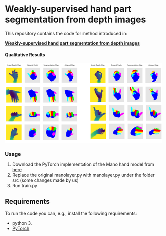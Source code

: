 # **Weakly-supervised hand part segmentation from depth images**
This repository contains the code for method introduced in:  

[**Weakly-supervised hand part segmentation from depth images**](https://dl.acm.org/doi/10.1145/3453892.3453902)



#### Qualitative Results
![Architecture sketch for the introduced system](./data/qualitative.png) 


### Usage
1. Download the PyTorch implementation of the Mano hand model from [here](https://github.com/hassony2/manopth)
2. Replace the original manolayer.py with manolayer.py under the folder src (some changes made by us)
3. Run train.py

## Requirements
To run the code you can, e.g., install the following requirements:

 * python 3.
 * [PyTorch](http://pytorch.org/)
